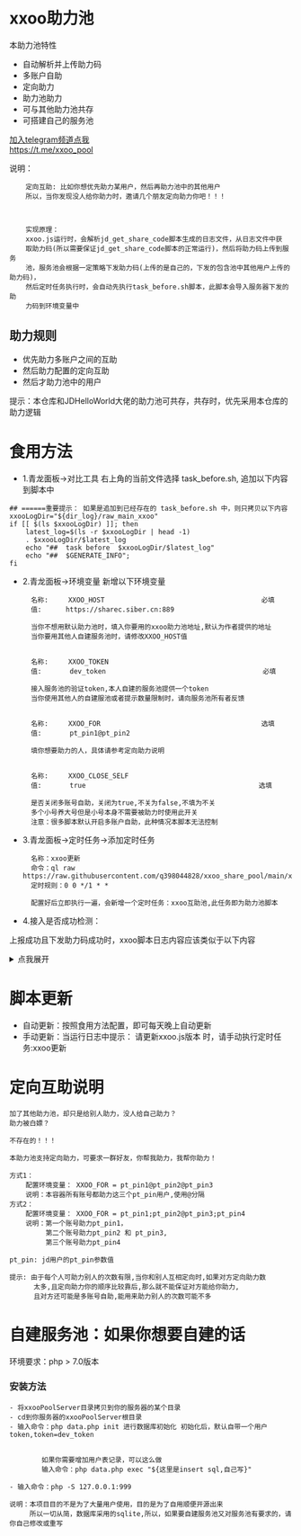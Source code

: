 # xxoo助力池

本助力池特性

- 自动解析并上传助力码
- 多账户自助
- 定向助力
- 助力池助力
- 可与其他助力池共存
- 可搭建自己的服务池

[加入telegram频道点我](https://t.me/xxoo_pool) <br/>
https://t.me/xxoo_pool

说明：<br/>

        定向互助: 比如你想优先助力某用户，然后再助力池中的其他用户
        所以，当你发现没人给你助力时，邀请几个朋友定向助力你吧！！！
    

    
        实现原理：
        xxoo.js运行时，会解析jd_get_share_code脚本生成的日志文件，从日志文件中获
        取助力码(所以需要保证jd_get_share_code脚本的正常运行)，然后将助力码上传到服务
        池，服务池会根据一定策略下发助力码(上传的是自己的，下发的包含池中其他用户上传的助力码)，
        然后定时任务执行时，会自动先执行task_before.sh脚本，此脚本会导入服务器下发的助
        力码到环境变量中

## 助力规则

- 优先助力多账户之间的互助
- 然后助力配置的定向互助
- 然后才助力池中的用户

提示：本仓库和JDHelloWorld大佬的助力池可共存，共存时，优先采用本仓库的助力逻辑


# 食用方法

- 1.青龙面板->对比工具 右上角的当前文件选择 task_before.sh, 追加以下内容到脚本中
```
## ======重要提示： 如果是追加到已经存在的 task_before.sh 中，则只拷贝以下内容
xxooLogDir="${dir_log}/raw_main_xxoo"
if [[ $(ls $xxooLogDir) ]]; then
    latest_log=$(ls -r $xxooLogDir | head -1)
    . $xxooLogDir/$latest_log
    echo "##  task before  $xxooLogDir/$latest_log"
    echo "##  $GENERATE_INFO";
fi
```
        
- 2.青龙面板->环境变量 新增以下环境变量


        名称:     XXOO_HOST                                       必填
        值:      https://sharec.siber.cn:889   
                
        当你不想用默认助力池时，填入你要用的xxoo助力池地址,默认为作者提供的地址
        当你要用其他人自建服务池时，请修改XXOO_HOST值
        
    
        名称:     XXOO_TOKEN 
        值:       dev_token                                       必填
        
        接入服务池的验证token,本人自建的服务池提供一个token
        当你使用其他人的自建服池或者提示数量限制时，请向服务池所有者反馈


        名称:     XXOO_FOR                                        选填
        值:       pt_pin1@pt_pin2                                
        
        填你想要助力的人，具体请参考定向助力说明


        名称:     XXOO_CLOSE_SELF
        值:       true                                           选填
        
        是否关闭多账号自助，关闭为true,不关为false,不填为不关
        多个小号养大号但是小号本身不需要被助力时使用此开关
        注意：很多脚本默认开启多账户自助，此种情况本脚本无法控制
        

- 3.青龙面板->定时任务->添加定时任务


        名称：xxoo更新
        命令：ql raw https://raw.githubusercontent.com/q398044828/xxoo_share_pool/main/xxoo.js
        定时规则：0 0 */1 * *
        
        配置好后立即执行一遍，会新增一个定时任务：xxoo互助池,此任务即为助力池脚本


- 4.接入是否成功检测：

上报成功且下发助力码成功时，xxoo脚本日志内容应该类似于以下内容

<details>
    <summary>点我展开</summary>
    <pre>
## 开始执行... 2021-11-13 23:55:07

##  task before  /ql/log/xxoo/2021-11-13-23-55-07.log
##  
:<<EOF

🔔获取互助码+参与xxoo互助池, 开始!
========>自动判断 jd_get_share_code 日志所在目录 开始
========>自动判断get_share_code 日志所在目录 shufflewzc_faker2_jd_get_share_code

从
/ql/log/shufflewzc_faker2_jd_get_share_code
目录解析日志最新获取的互助码

=====以下json数据为从原版的jd_get_share_code脚本的日志中解析获取到的互助码，如果没
有数据，请尝试先执行jd_get_share_code后再执行xxoo任务
{
jd_654c2078e51f7: {
FRUITSHARECODES: 'd8d67490c41f42348ba589fd18c50edb',
PETSHARECODES: 'MTAxNzIyNTU1NDAwMDAwMDA1MTMxMjIyMw==',
PLANT_BEAN_SHARECODES: 'olmijoxgmjutyeukiu3el2x5tr6uxjor76jutla',
DDFACTORY_SHARECODES: 'T0225KkcRhsdplbXJxKhkfZccwCjVWnYaS5kRrbA',
DREAM_FACTORY_SHARE_CODES: 'cAzv4fnSw852dboodamfKQ==',
JDSGMH_SHARECODES: 'T0225KkcRhsdplbXJxKhkfZccwCjVQmoaT5kRrbA',
JD_CASH_SHARECODES: 'eU9Yaum2Nf4m9maAznJF0Q'
},
jd_76f67073b047f: {
FRUITSHARECODES: 'ead06cd23c884a69b78e90e656da64b0',
PETSHARECODES: 'MTEyNzEzMjc0MDAwMDAwMDYwMTM5MDEz',
PLANT_BEAN_SHARECODES: '4npkonnsy7xi2mrf7ps6m4sy4hcm6ffzcnrmzli',
DDFACTORY_SHARECODES: 'T0225KkcRxhP81PXJxmmlPMNIgCjVWnYaS5kRrbA',
JDSGMH_SHARECODES: 'T0225KkcRxhP81PXJxmmlPMNIgCjVQmoaT5kRrbA',
JD_CASH_SHARECODES: 'eU9Ya-rkYPsm9m2Hy3cUgA'
}
}
EOF
##====================  xxoo池响应(服务器下发助力码)   ======
export FRUITSHARECODES="99@88"
export PETSHARECODES="fghfgh@456drg"
export PLANT_BEAN_SHARECODES="123123@3245345"
export DDFACTORY_SHARECODES="asdf@dfgsd"
export DREAM_FACTORY_SHARE_CODES="1@2"
export JDSGMH_SHARECODES="aa@bb"
export JD_CASH_SHARECODES="11@22@33"
export GENERATE_INFO="xxoo助力池同步时间===========》 2021年11月13日 23:55:08"


## 执行结束... 2021-11-13 23:55:08 耗时 1 秒

    </pre>
</details>

# 脚本更新

- 自动更新：按照食用方法配置，即可每天晚上自动更新
- 手动更新：当运行日志中提示： 请更新xxoo.js版本 时，请手动执行定时任务:xxoo更新

# 定向互助说明
    
    
    加了其他助力池，却只是给别人助力，没人给自己助力？
    助力被白嫖？
    
    不存在的！！！

    本助力池支持定向助力，可要求一群好友，你帮我助力，我帮你助力！

    方式1：
        配置环境变量： XXOO_FOR = pt_pin1@pt_pin2@pt_pin3
        说明：本容器所有账号都助力这三个pt_pin用户,使用@分隔
    方式2：
        配置环境变量： XXOO_FOR = pt_pin1;pt_pin2@pt_pin3;pt_pin4
        说明：第一个账号助力pt_pin1，
             第二个账号助力pt_pin2 和 pt_pin3,
             第三个账号助力pt_pin4

    pt_pin: jd用户的pt_pin参数值
    
    提示: 由于每个人可助力别人的次数有限,当你和别人互相定向时,如果对方定向助力数
          太多,且定向助力你的顺序比较靠后,那么就不能保证对方能给你助力,
          且对方还可能是多账号自助,能用来助力别人的次数可能不多
            
    
            

# 自建服务池：如果你想要自建的话

环境要求：php > 7.0版本  

### 安装方法
    
    
    - 将xxooPoolServer目录拷贝到你的服务器的某个目录
    - cd到你服务器的xxooPoolServer根目录
    - 输入命令：php data.php init 进行数据库初始化 初始化后，默认自带一个用户token,token=dev_token

        
            如果你需要增加用户表记录，可以这么做
            输入命令：php data.php exec "${这里是insert sql,自己写}"

    - 输入命令：php -S 127.0.0.1:999

    说明：本项目目的不是为了大量用户使用，目的是为了自用顺便开源出来
         所以一切从简，数据库采用的sqlite,所以，如果要自建服务池又对服务池有要求的，请你自己修改或重写

